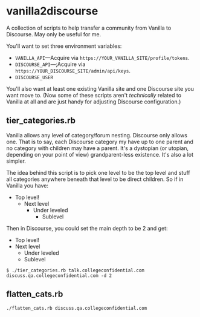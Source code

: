 # vanilla2discourse

A collection of scripts to help transfer a community from Vanilla to
Discourse. May only be useful for me.

You'll want to set three environment variables:

* `VANILLA_API`&mdash;Acquire via `https://YOUR_VANILLA_SITE/profile/tokens`.
* `DISCOURSE_API`&mdash;;Acquire via `https://YOUR_DISCOURSE_SITE/admin/api/keys`.
* `DISCOURSE_USER`

You'll also want at least one existing Vanilla site and one Discourse
site you want move to. (Now some of these scripts aren't _technically_
related to Vanilla at all and are just handy for adjusting Discourse
configuration.)

## tier_categories.rb

Vanilla allows any level of category/forum nesting. Discourse only
allows one. That is to say, each Discourse category my have up to one
parent and no category with children may have a parent. It's a
dystopian (or utopian, depending on your point of view)
grandparent-less existence. It's also a lot simpler.

The idea behind this script is to pick one level to be the top level
and stuff all categories anywhere beneath that level to be direct
children. So if in Vanilla you have:

* Top level!
  * Next level
    * Under leveled
      * Sublevel
    
Then in Discourse, you could set the main depth to be 2 and get:

* Top level!
* Next level
  * Under leveled
  * Sublevel

```
$ ./tier_categories.rb talk.collegeconfidential.com discuss.qa.collegeconfidential.com -d 2
```


## flatten_cats.rb

```
./flatten_cats.rb discuss.qa.collegeconfidential.com
```

<!--  LocalWords:  utopian
 -->
